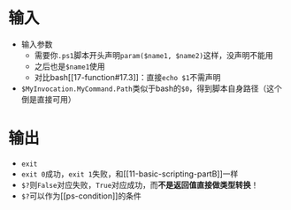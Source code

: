 # 输入
- 输入参数
  - 需要你`.ps1`脚本开头声明`param($name1, $name2)`这样，没声明不能用
  - 之后也是`$name1`使用
  - 对比bash[[17-function#17.3]]：直接`echo $1`不需声明
- `$MyInvocation.MyCommand.Path`类似于bash的`$0`，得到脚本自身路径（这个倒是直接可用）
# 输出
- `exit`
- `exit 0`成功，`exit 1`失败，和[[11-basic-scripting-partB]]一样
- `$?`则`False`对应失败，`True`对应成功，而**不是返回值直接做类型转换**！
- `$?`可以作为[[ps-condition]]的条件